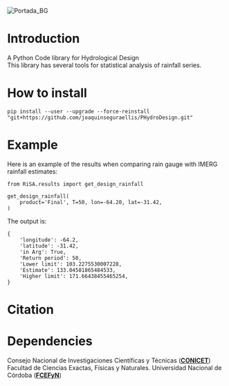![Portada_BG](https://github.com/joaquinseguraellis/PHydroDesign/assets/57773288/0a839427-7e52-42b2-a745-ace74063e8ed)
# Introduction
A Python Code library for Hydrological Design  
This library has several tools for statistical analysis of rainfall series.  
# How to install
```
pip install --user --upgrade --force-reinstall "git+https://github.com/joaquinseguraellis/PHydroDesign.git"
```
# Example
Here is an example of the results when comparing rain gauge with IMERG rainfall estimates:
```
from RiSA.results import get_design_rainfall

get_design_rainfall(
    product='Final', T=50, lon=-64.20, lat=-31.42,
)
```
The output is:
```
{
    'longitude': -64.2,
    'latitude': -31.42,
    'in Arg': True,
    'Return period': 50,
    'Lower limit': 103.2275530007228,
    'Estimate': 133.04581865484533,
    'Higher limit': 171.66438455465254,
}
```
# Citation

# Dependencies
Consejo Nacional de Investigaciones Científicas y Técnicas ([**CONICET**](https://www.conicet.gov.ar/))  
Facultad de Ciencias Exactas, Físicas y Naturales. Universidad Nacional de Córdoba ([**FCEFyN**](https://fcefyn.unc.edu.ar/))
